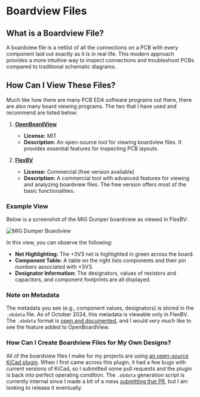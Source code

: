 # Boardview Files

## What is a Boardview File?

A boardview file is a netlist of all the connections on a PCB with every component laid out exactly as it is in real life. This modern approach provides a more intuitive way to inspect connections and troubleshoot PCBs compared to traditional schematic diagrams.

## How Can I View These Files?

Much like how there are many PCB EDA software programs out there, there are also many board viewing programs. The two that I have used and recommend are listed below:

1. **[OpenBoardView](https://github.com/OpenBoardView/OpenBoardView)**  
   - **License:** MIT  
   - **Description:** An open-source tool for viewing boardview files. It provides essential features for inspecting PCB layouts.

2. **[FlexBV](https://pldaniels.com/flexbv/)**  
   - **License:** Commercial (free version available)  
   - **Description:** A commercial tool with advanced features for viewing and analyzing boardview files. The free version offers most of the basic functionalities.

### Example View

Below is a screenshot of the MIG Dumper boardview as viewed in FlexBV:

![MIG Dumper Boardview](https://github.com/user-attachments/assets/dca6e702-eea0-4680-b63f-dadacdd8fe62)

In this view, you can observe the following:
- **Net Highlighting:** The +3V3 net is highlighted in green across the board.
- **Component Table:** A table on the right lists components and their pin numbers associated with +3V3.
- **Designator Information:** The designators, values of resistors and capacitors, and component footprints are all displayed.

### Note on Metadata

The metadata you see (e.g., component values, designators) is stored in the `.obdata` file. As of October 2024, this metadata is viewable only in FlexBV. The `.obdata` format is [open and documented](https://openboarddata.org/), and I would very much like to see the feature added to OpenBoardView.

### How Can I Create Boardview Files for My Own Designs?

All of the boardview files I make for my projects are using [an open-source KiCad plugin](https://github.com/whitequark/kicad-boardview). When I first came across this plugin, it had a few bugs with current versions of KiCad, so I submitted some pull requests and the plugin is back into perfect operating condition. The `.obdata` generation script is currently internal since I made a bit of a mess [submitting that PR](https://github.com/whitequark/kicad-boardview/pull/16), but I am looking to release it eventually.